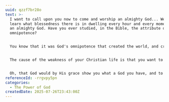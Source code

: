 ```yaml
---
uuid: qzzf7br28o
text: >-
  I want to call upon you now to come and worship an almighty God... We should
  learn what blessedness there is in dwelling every hour and every moment with
  an almighty God. Have you ever studied, in the Bible, the attribute of God's
  omnipotence?


  You know that it was God's omnipotence that created the world, and created light out of darkness, and created man... Look at Abraham. When God called him to be the father of that people out of which Christ was to be born, God said to him: "I am God Almighty, walk before me and be thou perfect." And God trained Abraham to trust Him as the omnipotent One; and whether it was his going out to a land that he knew not, or his faith as as pilgrim midst the thousands of Canaanites—his faith said: "This is my land"—or whether it was his faith in waiting twenty-five years for a son in his old age, against all hope, or whether it was the raising up of Isaac from the dead on Mount Moriah when he was going to sacrifice him—Abraham believed God. He was strong in faith, giving glory to God, because he accounted him who had promised, able to perform.


  The cause of the weakness of your Christian life is that you want to work it out partly, and to let God help you. And that cannot be. You must come to be utterly helpless, to let God work, and God will work gloriously. It is this that we need if we are indeed to be workers for God. I could go through Scripture and prove to you how... all God's servants in the Old Testament counted upon the omnipotence of God doing impossibilities. And this God lives today, and this God is the God of every child of His. And yet some of us want God to give us a little help while we do our best, instead of coming to understand what God wants, and to say: "I can do nothing. God must and will do all".


  Oh, that God would by His grace show you what a God you have, and to what a God you have entrusted yourself—an omnipotent God, willing with His whole omnipotence to place Himself at the disposal of every child of His! Shall we not take the lesson of the Lord Jesus and say: "Amen; the things which are impossible with men are possible with God"?
referenceId: -rrgvpy5pn
categories:
  - The Power of God
createdDate: 2025-07-26T23:43:00Z
---
```

